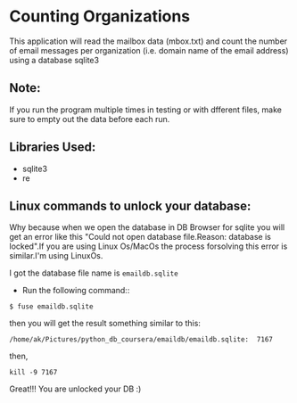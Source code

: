 # Counting Organizations
This application will read the mailbox data (mbox.txt) and count the number of email messages per organization (i.e. domain name of the email address) using a database sqlite3
## Note:
If you run the program multiple times in testing or with dfferent files, make sure to empty out the data before each run. 
## Libraries Used:
* sqlite3
* re
## Linux commands to unlock your database:
Why because when we open the database in DB Browser for sqlite you will get an error like this "Could not open database file.Reason: database is locked".If you are using Linux Os/MacOs the process forsolving this error is similar.I'm using LinuxOs.

I got the database file name is ``emaildb.sqlite``
* Run the following command::

`$ fuse emaildb.sqlite`

then you will get the result something similar to this:

`/home/ak/Pictures/python_db_coursera/emaildb/emaildb.sqlite:  7167`

then,

`kill -9 7167`

Great!!! You are unlocked your DB :)



    
